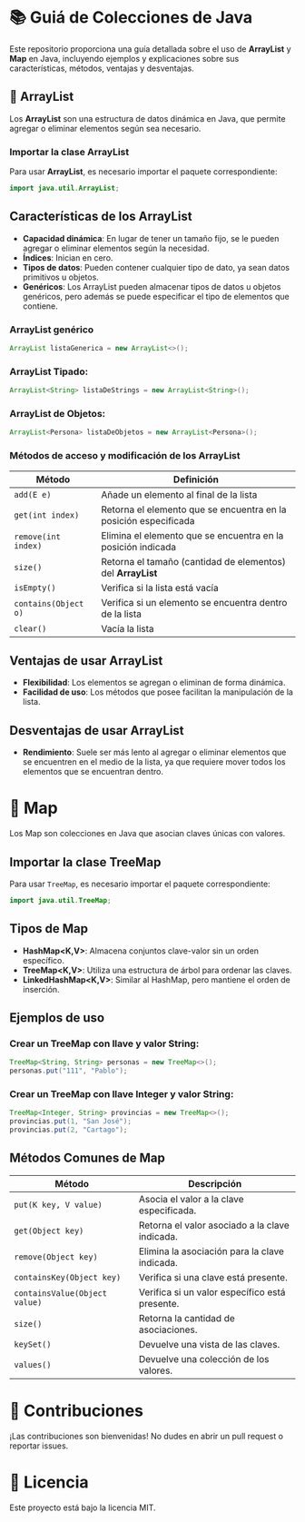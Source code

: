 # 📚 Guiá de Colecciones de Java

Este repositorio proporciona una guía detallada sobre el uso de **ArrayList** y **Map** en Java, incluyendo ejemplos y explicaciones sobre sus características, métodos, ventajas y desventajas.

## 🚀 ArrayList

Los **ArrayList** son una estructura de datos dinámica en Java, que permite agregar o eliminar elementos según sea necesario.

### Importar la clase ArrayList

Para usar **ArrayList**, es necesario importar el paquete correspondiente:

```java
import java.util.ArrayList;
```
## Características de los ArrayList

- **Capacidad dinámica**: En lugar de tener un tamaño fijo, se le pueden agregar o eliminar elementos según la necesidad.
- **Índices**: Inician en cero.
- **Tipos de datos**: Pueden contener cualquier tipo de dato, ya sean datos primitivos u objetos.
- **Genéricos**: Los ArrayList pueden almacenar tipos de datos u objetos genéricos, pero además se puede especificar el tipo de elementos que contiene.

### ArrayList genérico

```java
ArrayList listaGenerica = new ArrayList<>();
```

### ArrayList Tipado:

```java
ArrayList<String> listaDeStrings = new ArrayList<String>();
```
### ArrayList de Objetos:

```java
ArrayList<Persona> listaDeObjetos = new ArrayList<Persona>();
```

### Métodos de acceso y modificación de los ArrayList

| Método              | Definición                                                       |
|---------------------|-----------------------------------------------------------------|
| `add(E e)`          | Añade un elemento al final de la lista                           |
| `get(int index)`    | Retorna el elemento que se encuentra en la posición especificada |
| `remove(int index)` | Elimina el elemento que se encuentra en la posición indicada     |
| `size()`            | Retorna el tamaño (cantidad de elementos) del **ArrayList**      |
| `isEmpty()`         | Verifica si la lista está vacía                                  |
| `contains(Object o)`| Verifica si un elemento se encuentra dentro de la lista          |
| `clear()`           | Vacía la lista                                                   |

## Ventajas de usar ArrayList

- **Flexibilidad**: Los elementos se agregan o eliminan de forma dinámica.
- **Facilidad de uso**: Los métodos que posee facilitan la manipulación de la lista.

## Desventajas de usar ArrayList

- **Rendimiento**: Suele ser más lento al agregar o eliminar elementos que se encuentren en el medio de la lista, ya que requiere mover todos los elementos que se encuentran dentro.

# 🌳 Map

Los Map son colecciones en Java que asocian claves únicas con valores.

## Importar la clase TreeMap

Para usar `TreeMap`, es necesario importar el paquete correspondiente:

```java
import java.util.TreeMap;
```
## Tipos de Map
- **HashMap<K,V>**: Almacena conjuntos clave-valor sin un orden específico.
- **TreeMap<K,V>**: Utiliza una estructura de árbol para ordenar las claves.
- **LinkedHashMap<K,V>**: Similar al HashMap, pero mantiene el orden de inserción.

## Ejemplos de uso

### Crear un TreeMap con llave y valor String:

```java
TreeMap<String, String> personas = new TreeMap<>();
personas.put("111", "Pablo");
```


### Crear un TreeMap con llave Integer y valor String:
```java
TreeMap<Integer, String> provincias = new TreeMap<>();
provincias.put(1, "San José");
provincias.put(2, "Cartago");
```

## Métodos Comunes de Map

| Método                      | Descripción                                               |
|-----------------------------|-----------------------------------------------------------|
| `put(K key, V value)`       | Asocia el valor a la clave especificada.                  |
| `get(Object key)`           | Retorna el valor asociado a la clave indicada.            |
| `remove(Object key)`        | Elimina la asociación para la clave indicada.             |
| `containsKey(Object key)`   | Verifica si una clave está presente.                      |
| `containsValue(Object value)` | Verifica si un valor específico está presente.           |
| `size()`                    | Retorna la cantidad de asociaciones.                      |
| `keySet()`                  | Devuelve una vista de las claves.                         |
| `values()`                  | Devuelve una colección de los valores.                    |


# 📝 Contribuciones
¡Las contribuciones son bienvenidas! No dudes en abrir un pull request o reportar issues.

# 📄 Licencia
Este proyecto está bajo la licencia MIT.